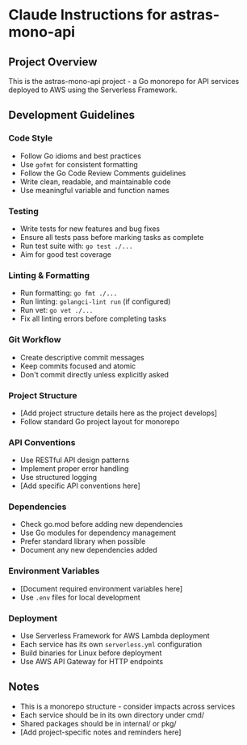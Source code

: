 # Claude Instructions for astras-mono-api

## Project Overview
This is the astras-mono-api project - a Go monorepo for API services deployed to AWS using the Serverless Framework.

## Development Guidelines

### Code Style
- Follow Go idioms and best practices
- Use `gofmt` for consistent formatting
- Follow the Go Code Review Comments guidelines
- Write clean, readable, and maintainable code
- Use meaningful variable and function names

### Testing
- Write tests for new features and bug fixes
- Ensure all tests pass before marking tasks as complete
- Run test suite with: `go test ./...`
- Aim for good test coverage

### Linting & Formatting
- Run formatting: `go fmt ./...`
- Run linting: `golangci-lint run` (if configured)
- Run vet: `go vet ./...`
- Fix all linting errors before completing tasks

### Git Workflow
- Create descriptive commit messages
- Keep commits focused and atomic
- Don't commit directly unless explicitly asked

### Project Structure
- [Add project structure details here as the project develops]
- Follow standard Go project layout for monorepo

### API Conventions
- Use RESTful API design patterns
- Implement proper error handling
- Use structured logging
- [Add specific API conventions here]

### Dependencies
- Check go.mod before adding new dependencies
- Use Go modules for dependency management
- Prefer standard library when possible
- Document any new dependencies added

### Environment Variables
- [Document required environment variables here]
- Use `.env` files for local development

### Deployment
- Use Serverless Framework for AWS Lambda deployment
- Each service has its own `serverless.yml` configuration
- Build binaries for Linux before deployment
- Use AWS API Gateway for HTTP endpoints

## Notes
- This is a monorepo structure - consider impacts across services
- Each service should be in its own directory under cmd/
- Shared packages should be in internal/ or pkg/
- [Add project-specific notes and reminders here]